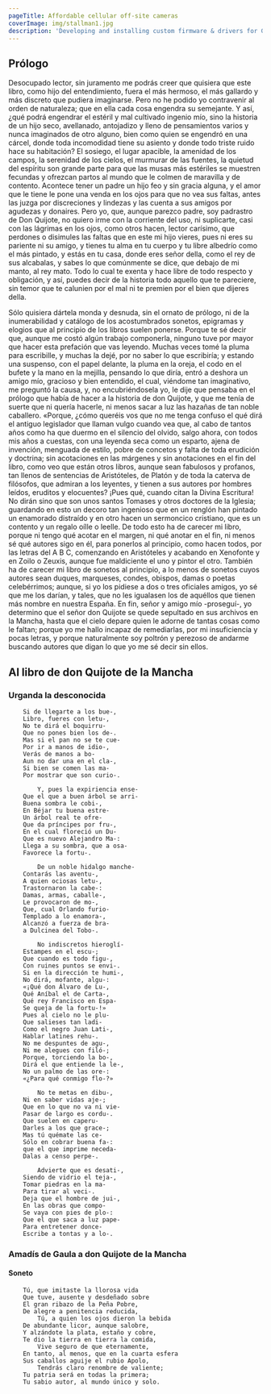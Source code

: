 ```yaml
---
pageTitle: Affordable cellular off-site cameras
coverImage: img/stallman1.jpg
description: 'Developing and installing custom firmware & drivers for GSM/LTE modems. Using low-priced security cameras to remotely surveil areas for around 30 dollars. Includes cellular plan cost analysis.'
---
```

## Prólogo
Desocupado lector, sin juramento me podrás creer que quisiera que este libro, como hijo del entendimiento, fuera el más hermoso, el más gallardo y más discreto que pudiera imaginarse. Pero no he podido yo contravenir al orden de naturaleza; que en ella cada cosa engendra su semejante. Y así, ¿qué podrá engendrar el estéril y mal cultivado ingenio mío, sino la historia de un hijo seco, avellanado, antojadizo y lleno de pensamientos varios y nunca imaginados de otro alguno, bien como quien se engendró en una cárcel, donde toda incomodidad tiene su asiento y donde todo triste ruido hace su habitación? El sosiego, el lugar apacible, la amenidad de los campos, la serenidad de los cielos, el murmurar de las fuentes, la quietud del espíritu son grande parte para que las musas más estériles se muestren fecundas y ofrezcan partos al mundo que le colmen de maravilla y de contento. Acontece tener un padre un hijo feo y sin gracia alguna, y el amor que le tiene le pone una venda en los ojos para que no vea sus faltas, antes las juzga por discreciones y lindezas y las cuenta a sus amigos por agudezas y donaires. Pero yo, que, aunque parezco padre, soy padrastro de Don Quijote, no quiero irme con la corriente del uso, ni suplicarte, casi con las lágrimas en los ojos, como otros hacen, lector carísimo, que perdones o disimules las faltas que en este mi hijo vieres, pues ni eres su pariente ni su amigo, y tienes tu alma en tu cuerpo y tu libre albedrío como el más pintado, y estás en tu casa, donde eres señor della, como el rey de sus alcabalas, y sabes lo que comúnmente se dice, que debajo de mi manto, al rey mato. Todo lo cual te exenta y hace libre de todo respecto y obligación, y así, puedes decir de la historia todo aquello que te pareciere, sin temor que te calunien por el mal ni te premien por el bien que dijeres della.

Sólo quisiera dártela monda y desnuda, sin el ornato de prólogo, ni de la inumerabilidad y catálogo de los acostumbrados sonetos, epigramas y elogios que al principio de los libros suelen ponerse. Porque te sé decir que, aunque me costó algún trabajo componerla, ninguno tuve por mayor que hacer esta prefación que vas leyendo. Muchas veces tomé la pluma para escribille, y muchas la dejé, por no saber lo que escribiría; y estando una suspenso, con el papel delante, la pluma en la oreja, el codo en el bufete y la mano en la mejilla, pensando lo que diría, entró a deshora un amigo mío, gracioso y bien entendido, el cual, viéndome tan imaginativo, me preguntó la causa, y, no encubriéndosela yo, le dije que pensaba en el prólogo que había de hacer a la historia de don Quijote, y que me tenía de suerte que ni quería hacerle, ni menos sacar a luz las hazañas de tan noble caballero. «Porque, ¿cómo queréis vos que no me tenga confuso el qué dirá el antiguo legislador que llaman vulgo cuando vea que, al cabo de tantos años como ha que duermo en el silencio del olvido, salgo ahora, con todos mis años a cuestas, con una leyenda seca como un esparto, ajena de invención, menguada de estilo, pobre de concetos y falta de toda erudición y doctrina; sin acotaciones en las márgenes y sin anotaciones en el fin del libro, como veo que están otros libros, aunque sean fabulosos y profanos, tan llenos de sentencias de Aristóteles, de Platón y de toda la caterva de filósofos, que admiran a los leyentes, y tienen a sus autores por hombres leídos, eruditos y elocuentes? ¡Pues qué, cuando citan la Divina Escritura! No dirán sino que son unos santos Tomases y otros doctores de la Iglesia; guardando en esto un decoro tan ingenioso que en un renglón han pintado un enamorado distraído y en otro hacen un sermoncico cristiano, que es un contento y un regalo oílle o leelle. De todo esto ha de carecer mi libro, porque ni tengo qué acotar en el margen, ni qué anotar en el fin, ni menos sé qué autores sigo en él, para ponerlos al principio, como hacen todos, por las letras del A B C, comenzando en Aristóteles y acabando en Xenofonte y en Zoilo o Zeuxis, aunque fue maldiciente el uno y pintor el otro. También ha de carecer mi libro de sonetos al principio, a lo menos de sonetos cuyos autores sean duques, marqueses, condes, obispos, damas o poetas celebérrimos; aunque, si yo los pidiese a dos o tres oficiales amigos, yo sé que me los darían, y tales, que no les igualasen los de aquéllos que tienen más nombre en nuestra España. En fin, señor y amigo mío -proseguí-, yo determino que el señor don Quijote se quede sepultado en sus archivos en la Mancha, hasta que el cielo depare quien le adorne de tantas cosas como le faltan; porque yo me hallo incapaz de remediarlas, por mi insuficiencia y pocas letras, y porque naturalmente soy poltrón y perezoso de andarme buscando autores que digan lo que yo me sé decir sin ellos.

## Al libro de don Quijote de la Mancha
### Urganda la desconocida
``` text
    Si de llegarte a los bue-, 		
	Libro, fueres con letu-, 		
	No te dirá el boquirru- 		
	Que no pones bien los de-. 		
	Mas si el pan no se te cue- 		
	Por ir a manos de idio-, 		
	Verás de manos a bo- 		
	Aun no dar una en el cla-, 		
	Si bien se comen las ma- 		
	Por mostrar que son curio-. 		

	    Y, pues la expiriencia ense- 		
	Que el que a buen árbol se arri- 		
	Buena sombra le cobi-, 		
	En Béjar tu buena estre- 		
	Un árbol real te ofre- 		
	Que da príncipes por fru-, 		
	En el cual floreció un Du- 		
	Que es nuevo Alejandro Ma-: 		
	Llega a su sombra, que a osa- 		
	Favorece la fortu-. 		

	    De un noble hidalgo manche- 		
	Contarás las aventu-, 		
	A quien ociosas letu-, 		
	Trastornaron la cabe-: 		
	Damas, armas, caballe-, 		
	Le provocaron de mo-, 		
	Que, cual Orlando furio- 		
	Templado a lo enamora-, 		
	Alcanzó a fuerza de bra- 		
	a Dulcinea del Tobo-. 		

	    No indiscretos hieroglí- 		
	Estampes en el escu-; 		
	Que cuando es todo figu-, 		
	Con ruines puntos se envi-. 		
	Si en la dirección te humi-, 		
	No dirá, mofante, algu-: 		
	«¡Qué don Álvaro de Lu-, 		
	Qué Aníbal el de Carta-, 		
	Qué rey Francisco en Espa- 		
	Se queja de la fortu-!» 		
	Pues al cielo no le plu- 		
	Que salieses tan ladi- 		
	Como el negro Juan Lati-, 		
	Hablar latines rehu-. 		
	No me despuntes de agu-, 		
	Ni me alegues con filó-; 		
	Porque, torciendo la bo-, 		
	Dirá el que entiende la le-, 		
	No un palmo de las ore-: 		
	«¿Para qué conmigo flo-?» 		

	    No te metas en dibu-, 		
	Ni en saber vidas aje-; 		
	Que en lo que no va ni vie- 		
	Pasar de largo es cordu-. 		
	Que suelen en caperu- 		
	Darles a los que grace-; 		
	Mas tú quémate las ce- 		
	Sólo en cobrar buena fa-: 		
	que el que imprime neceda- 		
	Dalas a censo perpe-. 		

	    Advierte que es desati-, 		
	Siendo de vidrio el teja-, 		
	Tomar piedras en la ma- 		
	Para tirar al veci-. 		
	Deja que el hombre de jui-, 		
	En las obras que compo- 		
	Se vaya con pies de plo-: 		
	Que el que saca a luz pape- 		
	Para entretener donce- 		
	Escribe a tontas y a lo-.
```
### Amadís de Gaula a don Quijote de la Mancha
#### Soneto
``` text
    Tú, que imitaste la llorosa vida 		
	Que tuve, ausente y desdeñado sobre 		
	El gran ribazo de la Peña Pobre, 		
	De alegre a penitencia reducida, 		
	    Tú, a quien los ojos dieron la bebida 		
	De abundante licor, aunque salobre, 		
	Y alzándote la plata, estaño y cobre, 		
	Te dio la tierra en tierra la comida, 		
	    Vive seguro de que eternamente, 		
	En tanto, al menos, que en la cuarta esfera 		
	Sus caballos aguije el rubio Apolo, 		
	    Tendrás claro renombre de valiente; 		
	Tu patria será en todas la primera; 		
	Tu sabio autor, al mundo único y solo.
```
